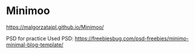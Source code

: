# Minimoo
https://malgorzatajpl.github.io/Minimoo/

PSD for practice
Used PSD:
https://freebiesbug.com/psd-freebies/minimo-minimal-blog-template/
